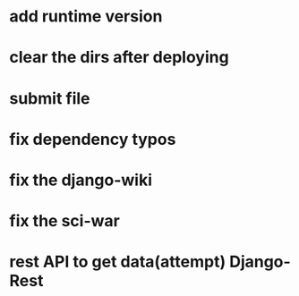 # add runtime version
# clear the dirs after deploying
# submit file 
# fix dependency typos
# fix the django-wiki
# fix the sci-war
# rest API to get data(attempt) Django-Rest
